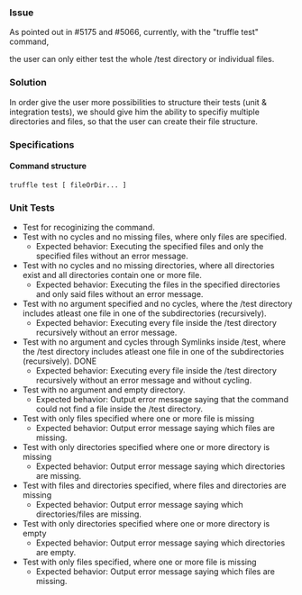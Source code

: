 ### Issue 
As pointed out in #5175 and #5066, currently, with the "truffle test" command,

the user can only either test the whole /test directory or individual files.

### Solution

In order give the user more possibilities to structure their tests (unit & integration tests),
we should give him the ability to specifiy multiple directories and files, so that the user can create their file structure.

### Specifications
#### Command structure
    truffle test [ fileOrDir... ]

### Unit Tests
- Test for recoginizing the command.
- Test with no cycles and no missing files, where only files are specified.
  - Expected behavior: Executing the specified files and only the specified files without an error message.
- Test with no cycles and no missing directories, where all directories exist and all directories contain one or more file.
  - Expected behavior: Executing the files in the specified directories and only said files without an error message.
- Test with no argument specified and no cycles, where the /test directory includes atleast one file in one of the subdirectories (recursively).
  - Expected behavior: Executing every file inside the /test directory recursively without an error message.
- Test with no argument and cycles through Symlinks inside /test, where the /test directory includes atleast one file in one of the subdirectories (recursively). DONE
  - Expected behavior: Executing every file inside the /test directory recursively without an error message and without cycling.
- Test with no argument and empty directory.
  - Expected behavior: Output error message saying that the command could not find a file inside the /test directory.
- Test with only files specified where one or more file is missing
    - Expected behavior: Output error message saying which files are missing.
- Test with only directories specified where one or more directory is missing
    - Expected behavior: Output error message saying which directories are missing.
- Test with files and directories specified, where files and directories are missing
    - Expected behavior: Output error message saying which directories/files are missing.
- Test with only directories specified where one or more directory is empty
    - Expected behavior: Output error message saying which directories are empty.
- Test with only files specified, where one or more file is missing
  - Expected behavior: Output error message saying which files are missing.


